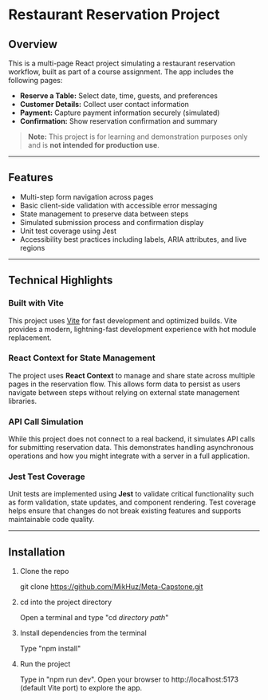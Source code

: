 # Restaurant Reservation Project

## Overview

This is a multi-page React project simulating a restaurant reservation workflow, built as part of a course assignment. The app includes the following pages:

- **Reserve a Table:** Select date, time, guests, and preferences  
- **Customer Details:** Collect user contact information  
- **Payment:** Capture payment information securely (simulated)  
- **Confirmation:** Show reservation confirmation and summary  

> **Note:** This project is for learning and demonstration purposes only and is **not intended for production use**.

---

## Features

- Multi-step form navigation across pages  
- Basic client-side validation with accessible error messaging  
- State management to preserve data between steps  
- Simulated submission process and confirmation display
- Unit test coverage using Jest
- Accessibility best practices including labels, ARIA attributes, and live regions  

---

## Technical Highlights

### Built with Vite

This project uses [Vite](https://vitejs.dev/) for fast development and optimized builds. Vite provides a modern, lightning-fast development experience with hot module replacement.

### React Context for State Management

The project uses **React Context** to manage and share state across multiple pages in the reservation flow. This allows form data to persist as users navigate between steps without relying on external state management libraries.

### API Call Simulation

While this project does not connect to a real backend, it simulates API calls for submitting reservation data. This demonstrates handling asynchronous operations and how you might integrate with a server in a full application.

### Jest Test Coverage

Unit tests are implemented using **Jest** to validate critical functionality such as form validation, state updates, and component rendering. Test coverage helps ensure that changes do not break existing features and supports maintainable code quality.

---

## Installation

1. Clone the repo

   git clone https://github.com/MikHuz/Meta-Capstone.git

3. cd into the project directory
   
   Open a terminal and type "cd *directory path*"

4. Install dependencies from the terminal

   Type "npm install"

5. Run the project

   Type in "npm run dev". Open your browser to http://localhost:5173 (default Vite port) to explore the app.
